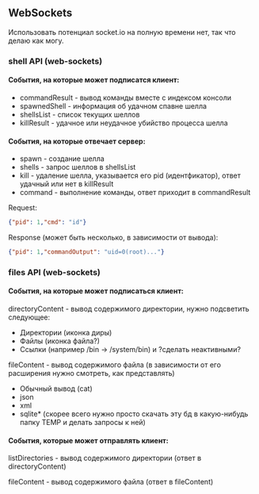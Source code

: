 ## WebSockets

Использовать потенциал socket.io на полную времени нет, так что делаю как могу.

### shell API (web-sockets)

#### События, на которые может подписатся клиент:
* commandResult - вывод команды вместе с индексом консоли
* spawnedShell - информация об удачном спавне шелла
* shellsList - список текущих шеллов
* killResult - удачное или неудачное убийство процесса шелла

#### События, на которые отвечает сервер:
* spawn - создание шелла
* shells - запрос шеллов в shellsList
* kill - удаление шелла, указывается его pid (идентфикатор), ответ удачный или нет в killResult
* command - выполнение команды, ответ приходит в commandResult

Request:
```json
{"pid": 1,"cmd": "id"}
```
Response (может быть несколько, в зависимости от вывода):
```json
{"pid": 1,"commandOutput": "uid=0(root)..."}
```


### files API (web-sockets)

#### События, на которые может подписаться клиент:

directoryContent - вывод содержимого директории, нужно подсветить следующее:
* Директории (иконка диры)
* Файлы (иконка файла?)
* Ссылки (например /bin -> /system/bin) и ?сделать неактивными?

fileContent - вывод содержимого файла (в зависимости от его расширения нужно смотреть, как представлять)
* Обычный вывод (cat)
* json
* xml
* sqlite* (скорее всего нужно просто скачать эту бд в какую-нибудь папку TEMP и делать запросы к ней)

#### События, которые может отправлять клиент:

listDirectories - вывод содержимого директории (ответ в directoryContent)

fileContent - вывод содержимого файла (ответ в fileContent)

